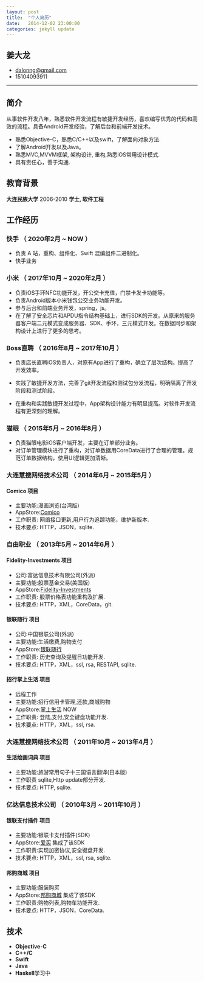 ```yaml
---
layout: post
title:  "个人简历"
date:   2014-12-02 23:00:00
categories: jekyll update
---
```

姜大龙
--------------------


- dalonng@gmail.com
- 15104093911

---

## 简介
从事软件开发八年，熟悉软件开发流程有敏捷开发经历，喜欢编写优秀的代码和高效的流程。具备Android开发经验，了解后台和前端开发技术。

- 熟悉Objective-C，熟悉C/C++以及swift，了解面向对象方法.
- 了解Android开发以及Java。
- 熟悉MVC,MVVM框架, 架构设计, 重构,熟悉iOS常用设计模式.
- 具有责任心，善于沟通.



## 教育背景

**大连民族大学** 2006-2010 
**学士, 软件工程**



## 工作经历
### 快手 （ 2020年2月 ~ NOW ）

- 负责 A 站，重构、组件化、Swift 混编组件二进制化。
- 快手业务
### 小米 （ 2017年10月 ~ 2020年2月 ）

- 负责iOS手环NFC功能开发，开公交卡充值，门禁卡发卡功能等。
- 负责Android版本小米钱包公交业务功能开发。
- 参与后台和前端业务开发，spring，js。
- 在了解了安全芯片和APDU指令结构基础上，进行SDK的开发。从原来的服务器客户端二元模式变成服务器、SDK、手环，三元模式开发。在数据同步和架构设计上进行了更多的思考。

### Boss直聘 （ 2016年8月 ~ 2017年10月 ）

- 负责店长直聘iOS负责人，对原有App进行了重构，确立了层次结构。提高了开发效率。
- 实践了敏捷开发方法，完善了git开发流程和测试包分发流程，明确隔离了开发阶段和测试阶段。

- 在重构和实践敏捷开发过程中，App架构设计能力有明显提高。对软件开发流程有更深刻的理解。

### 猫眼 （ 2015年5月 ~ 2016年8月 ）
- 负责猫眼电影iOS客户端开发，主要在订单部分业务。
- 对订单管理模块进行了重构，对订单数据用CoreData进行了合理的管理。规范订单数据结构，使用UI逻辑更加清晰。

### 大连慧搜网络技术公司 （ 2014年6月 ~ 2015年5月 ）

#### Comico 项目
- 主要功能:漫画浏览(台湾版)
- AppStore:[Comico](https://itunes.apple.com/cn/app/mian-fei-man-hua-comico-mei/id892368006?l=en&mt=8) 
- 工作职责: 网络接口更新,用户行为追踪功能，维护新版本.
- 技术要点: HTTP，JSON，sqlite.

### 自由职业 （ 2013年5月 ~ 2014年6月 ）

#### Fidelity-Investments 项目
- 公司:富达信息技术有限公司(外派)
- 主要功能:股票基金交易(美国版)
- AppStore:[Fidelity-Investments](https://itunes.apple.com/us/app/fidelity-investments/id348177453?mt=8) 
- 工作职责: 股票价格表功能重构及扩展.
- 技术要点: HTTP，XML，CoreData，git.

#### 银联随行 项目
- 公司:中国银联公司(外派)
- 主要功能:生活缴费,购物支付
- AppStore:[银联随行](https://itunes.apple.com/cn/app/yin-lian-sui-xing/id433602054?l=en&mt=8) 
- 工作职责: 历史查询及提醒日功能开发.
- 技术要点: HTTP，XML，ssl, rsa, RESTAPI, sqlite.

#### 招行掌上生活 项目
- 远程工作
- 主要功能:招行信用卡管理,还款,商城购物
- AppStore:[掌上生活](https://itunes.apple.com/cn/app/zhao-shang-yin-xing-xin-yong/id398453262?l=en&mt=8) NOW
- 工作职责: 登陆,支付,安全键盘功能开发.
- 技术要点: HTTP，XML，ssl, rsa.


### 大连慧搜网络技术公司 （ 2011年10月 ~ 2013年4月 ）

#### 生活绘画词典 项目
- 主要功能:旅游常用句子十三国语言翻译(日本版) 
- 工作职责 sqlite,Http update部分开发.
- 技术要点: HTTP, sqlite.

### 亿达信息技术公司 （ 2010年3月 ~ 2011年10月 ）

#### 银联支付插件 项目
- 主要功能:银联卡支付插件(SDK) 
- AppStore:[爱买](https://itunes.apple.com/cn/app/ai-mai-tuan-gou-dao-hang-tao/id501950973?l=en&mt=8) 集成了该SDK
- 工作职责:实现加密协议,安全键盘开发.
- 技术要点: HTTP，XML，ssl, rsa, sqlite.

#### 邦购商城 项目
- 主要功能:服装购买
- AppStore:[邦购商城](https://itunes.apple.com/cn/app/bang-gou-shang-cheng-mei-te/id427543233?l=en&mt=8) 集成了该SDK
- 工作职责:购物列表,购物车功能开发.
- 技术要点: HTTP，JSON，CoreData.

技术
--------------------

*  **Objective-C**
*  **C++/C**
*  **Swift**
*  **Java**
*  **Haskell**学习中


